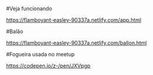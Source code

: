 #Veja funcionando

https://flamboyant-easley-90337a.netlify.com/app.html

#Balão

https://flamboyant-easley-90337a.netlify.com/ballon.html

#Fogueira usada no meetup

https://codepen.io/z-/pen/JXVpgp
